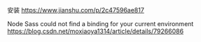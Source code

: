 安装
https://www.jianshu.com/p/2c47596ae817

Node Sass could not find a binding for your current environment
https://blog.csdn.net/moxiaoya1314/article/details/79266086